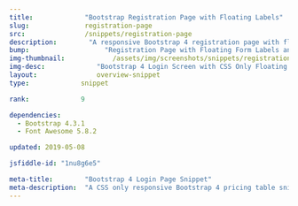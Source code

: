 ```yaml
---
title:             "Bootstrap Registration Page with Floating Labels"
slug:              registration-page
src:               /snippets/registration-page
description:	    "A responsive Bootstrap 4 registration page with floating form labels and social sign up buttons"
bump:			        "Registration Page with Floating Form Labels and Splash Image"
img-thumbnail:	    	  /assets/img/screenshots/snippets/registration-page.jpg
img-desc:		      "Bootstrap 4 Login Screen with CSS Only Floating Form Labels and Social Logins"
layout:		    	  overview-snippet
type:             snippet

rank:             9

dependencies:     
  - Bootstrap 4.3.1
  - Font Awesome 5.8.2

updated: 2019-05-08

jsfiddle-id: "1nu8g6e5"

meta-title:        "Bootstrap 4 Login Page Snippet"
meta-description:  "A CSS only responsive Bootstrap 4 pricing table snippet with hover effects, custom buttons, and Font Awesome icons."
---
```

